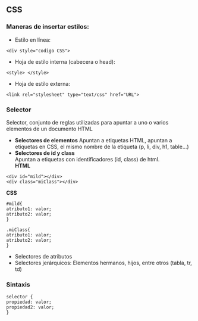 ## CSS
### Maneras de insertar estilos:
* Estilo en línea:

```
<div style="codigo CSS">
```
* Hoja de estilo interna (cabecera o head):

```
<style> </style>
```
* Hoja de estilo externa:

```
<link rel="stylesheet" type="text/css" href="URL">
```
### Selector
Selector, conjunto de reglas utilizadas para apuntar a uno o varios elementos de un documento HTML  
* **Selectores de elementos**
Apuntan a etiquetas HTML, apuntan a etiquetas en CSS, el mismo nombre de la etiqueta (p, li, div, h1, table...)
* **Selectores de id y class**  
Apuntan a etiquetas con identificadores (id, class) de html.   
**HTML**
```
<div id="mild"></div> 
<div class="miClass"></div>
```
**CSS**
```
#mild{
atributo1: valor;
atributo2: valor;
}

.miClass{
atributo1: valor;
atributo2: valor;
}
```
* Selectores de atributos
* Selectores jerárquicos: Elementos hermanos, hijos, entre otros (tabla, tr, td)

### Sintaxis

```
selector {
propiedad: valor;
propiedad2: valor;
}
```

